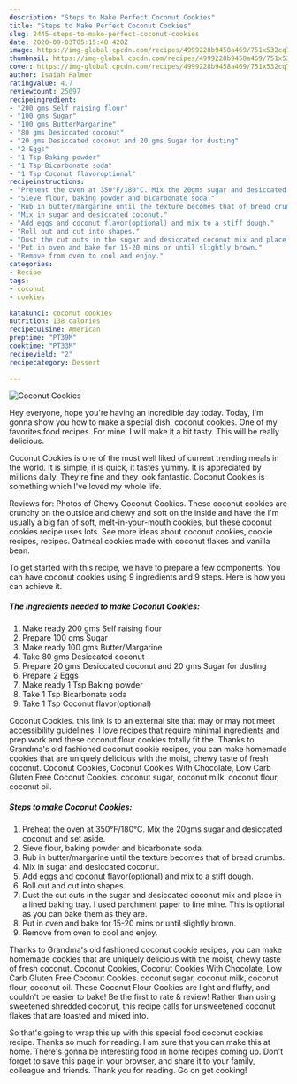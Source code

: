 ```yaml
---
description: "Steps to Make Perfect Coconut Cookies"
title: "Steps to Make Perfect Coconut Cookies"
slug: 2445-steps-to-make-perfect-coconut-cookies
date: 2020-09-03T05:15:48.420Z
image: https://img-global.cpcdn.com/recipes/4999228b9458a469/751x532cq70/coconut-cookies-recipe-main-photo.jpg
thumbnail: https://img-global.cpcdn.com/recipes/4999228b9458a469/751x532cq70/coconut-cookies-recipe-main-photo.jpg
cover: https://img-global.cpcdn.com/recipes/4999228b9458a469/751x532cq70/coconut-cookies-recipe-main-photo.jpg
author: Isaiah Palmer
ratingvalue: 4.7
reviewcount: 25097
recipeingredient:
- "200 gms Self raising flour"
- "100 gms Sugar"
- "100 gms ButterMargarine"
- "80 gms Desiccated coconut"
- "20 gms Desiccated coconut and 20 gms Sugar for dusting"
- "2 Eggs"
- "1 Tsp Baking powder"
- "1 Tsp Bicarbonate soda"
- "1 Tsp Coconut flavoroptional"
recipeinstructions:
- "Preheat the oven at 350°F/180°C. Mix the 20gms sugar and desiccated coconut and set aside."
- "Sieve flour, baking powder and bicarbonate soda."
- "Rub in butter/margarine until the texture becomes that of bread crumbs."
- "Mix in sugar and desiccated coconut."
- "Add eggs and coconut flavor(optional) and mix to a stiff dough."
- "Roll out and cut into shapes."
- "Dust the cut outs in the sugar and desiccated coconut mix and place in a lined baking tray. I used parchment paper to line mine. This is optional as you can bake them as they are."
- "Put in oven and bake for 15-20 mins or until slightly brown."
- "Remove from oven to cool and enjoy."
categories:
- Recipe
tags:
- coconut
- cookies

katakunci: coconut cookies 
nutrition: 138 calories
recipecuisine: American
preptime: "PT39M"
cooktime: "PT33M"
recipeyield: "2"
recipecategory: Dessert

---
```



![Coconut Cookies](https://img-global.cpcdn.com/recipes/4999228b9458a469/751x532cq70/coconut-cookies-recipe-main-photo.jpg)

Hey everyone, hope you're having an incredible day today. Today, I'm gonna show you how to make a special dish, coconut cookies. One of my favorites food recipes. For mine, I will make it a bit tasty. This will be really delicious.

Coconut Cookies is one of the most well liked of current trending meals in the world. It is simple, it is quick, it tastes yummy. It is appreciated by millions daily. They're fine and they look fantastic. Coconut Cookies is something which I've loved my whole life.

Reviews for: Photos of Chewy Coconut Cookies. These coconut cookies are crunchy on the outside and chewy and soft on the inside and have the I&#39;m usually a big fan of soft, melt-in-your-mouth cookies, but these coconut cookies recipe uses lots. See more ideas about coconut cookies, cookie recipes, recipes. Oatmeal cookies made with coconut flakes and vanilla bean.


To get started with this recipe, we have to prepare a few components. You can have coconut cookies using 9 ingredients and 9 steps. Here is how you can achieve it.

<!--inarticleads1-->

##### The ingredients needed to make Coconut Cookies:

1. Make ready 200 gms Self raising flour
1. Prepare 100 gms Sugar
1. Make ready 100 gms Butter/Margarine
1. Take 80 gms Desiccated coconut
1. Prepare 20 gms Desiccated coconut and 20 gms Sugar for dusting
1. Prepare 2 Eggs
1. Make ready 1 Tsp Baking powder
1. Take 1 Tsp Bicarbonate soda
1. Take 1 Tsp Coconut flavor(optional)


Coconut Cookies. this link is to an external site that may or may not meet accessibility guidelines. I love recipes that require minimal ingredients and prep work and these coconut flour cookies totally fit the. Thanks to Grandma&#39;s old fashioned coconut cookie recipes, you can make homemade cookies that are uniquely delicious with the moist, chewy taste of fresh coconut. Coconut Cookies, Coconut Cookies With Chocolate, Low Carb Gluten Free Coconut Cookies. coconut sugar, coconut milk, coconut flour, coconut oil. 

<!--inarticleads2-->

##### Steps to make Coconut Cookies:

1. Preheat the oven at 350°F/180°C. Mix the 20gms sugar and desiccated coconut and set aside.
1. Sieve flour, baking powder and bicarbonate soda.
1. Rub in butter/margarine until the texture becomes that of bread crumbs.
1. Mix in sugar and desiccated coconut.
1. Add eggs and coconut flavor(optional) and mix to a stiff dough.
1. Roll out and cut into shapes.
1. Dust the cut outs in the sugar and desiccated coconut mix and place in a lined baking tray. I used parchment paper to line mine. This is optional as you can bake them as they are.
1. Put in oven and bake for 15-20 mins or until slightly brown.
1. Remove from oven to cool and enjoy.


Thanks to Grandma&#39;s old fashioned coconut cookie recipes, you can make homemade cookies that are uniquely delicious with the moist, chewy taste of fresh coconut. Coconut Cookies, Coconut Cookies With Chocolate, Low Carb Gluten Free Coconut Cookies. coconut sugar, coconut milk, coconut flour, coconut oil. These Coconut Flour Cookies are light and fluffy, and couldn&#39;t be easier to bake! Be the first to rate &amp; review! Rather than using sweetened shredded coconut, this recipe calls for unsweetened coconut flakes that are toasted and mixed into. 

So that's going to wrap this up with this special food coconut cookies recipe. Thanks so much for reading. I am sure that you can make this at home. There's gonna be interesting food in home recipes coming up. Don't forget to save this page in your browser, and share it to your family, colleague and friends. Thank you for reading. Go on get cooking!
